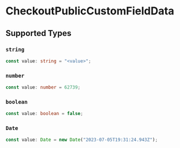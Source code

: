 # CheckoutPublicCustomFieldData


## Supported Types

### `string`

```typescript
const value: string = "<value>";
```

### `number`

```typescript
const value: number = 62739;
```

### `boolean`

```typescript
const value: boolean = false;
```

### `Date`

```typescript
const value: Date = new Date("2023-07-05T19:31:24.943Z");
```

